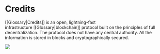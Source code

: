 # Credits

[[Glossary|Credits]] is an open, lightning-fast infrastructure [[Glossary|blockchain]] protocol built on the principles of full decentralization. The protocol does not have any central authority. All the information is stored in blocks and cryptographically secured.

![](CreditsPage.JPG)